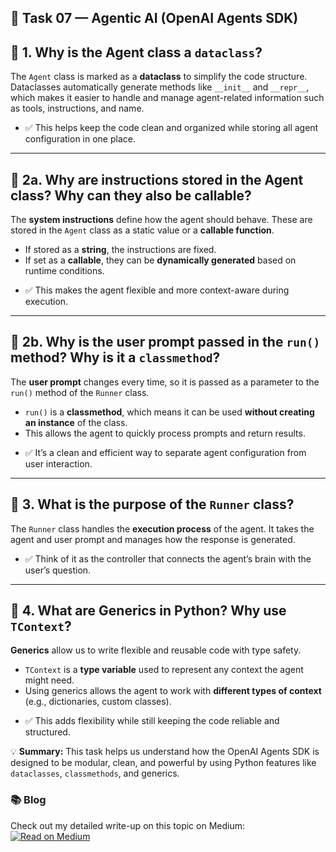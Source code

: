 ## 🧠 Task 07 — Agentic AI (OpenAI Agents SDK)

## 🔹 **1. Why is the Agent class a `dataclass`?**

The `Agent` class is marked as a **dataclass** to simplify the code structure.
Dataclasses automatically generate methods like `__init__` and `__repr__`, which makes it easier to handle and manage agent-related information such as tools, instructions, and name.

- ✅ This helps keep the code clean and organized while storing all agent configuration in one place.

---

## 🔹 **2a. Why are instructions stored in the Agent class? Why can they also be callable?**

The **system instructions** define how the agent should behave. These are stored in the `Agent` class as a static value or a **callable function**.

* If stored as a **string**, the instructions are fixed.
* If set as a **callable**, they can be **dynamically generated** based on runtime conditions.

- ✅ This makes the agent flexible and more context-aware during execution.

---

## 🔹 **2b. Why is the user prompt passed in the `run()` method? Why is it a `classmethod`?**

The **user prompt** changes every time, so it is passed as a parameter to the `run()` method of the `Runner` class.

* `run()` is a **classmethod**, which means it can be used **without creating an instance** of the class.
* This allows the agent to quickly process prompts and return results.

- ✅ It’s a clean and efficient way to separate agent configuration from user interaction.

---

## 🔹 **3. What is the purpose of the `Runner` class?**

The `Runner` class handles the **execution process** of the agent.
It takes the agent and user prompt and manages how the response is generated.

- ✅ Think of it as the controller that connects the agent’s brain with the user’s question.

---

## 🔹 **4. What are Generics in Python? Why use `TContext`?**

**Generics** allow us to write flexible and reusable code with type safety.

* `TContext` is a **type variable** used to represent any context the agent might need.
* Using generics allows the agent to work with **different types of context** (e.g., dictionaries, custom classes).

- ✅ This adds flexibility while still keeping the code reliable and structured.



💡 **Summary:**
This task helps us understand how the OpenAI Agents SDK is designed to be modular, clean, and powerful by using Python features like `dataclasses`, `classmethods`, and generics.

### 📚 Blog  
Check out my detailed write-up on this topic on Medium:
[![Read on Medium](https://img.shields.io/badge/Read%20on-Medium-000?style=for-the-badge&logo=medium&logoColor=white)](https://medium.com/@ayeshamughal21/understanding-agent-architecture-in-openais-agents-sdk-222fea3e1178)

